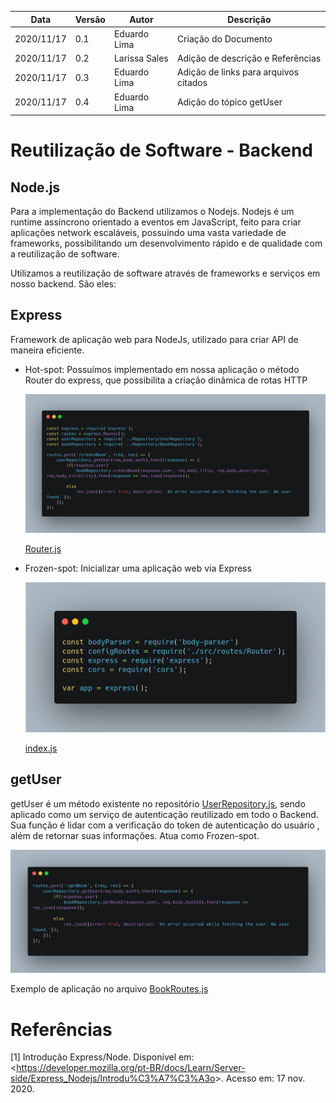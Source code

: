 | Data |Versão| Autor | Descrição |
| ---- | ---- | ----- | --------- |
| 2020/11/17 | 0.1 | Eduardo Lima | Criação do Documento |
| 2020/11/17 | 0.2 | Larissa Sales | Adição de descrição e Referências |
| 2020/11/17 | 0.3 | Eduardo Lima | Adição de links para arquivos citados |
| 2020/11/17 | 0.4 | Eduardo Lima | Adição do tópico getUser |

# Reutilização de Software - Backend

## Node.js

Para a implementação do Backend utilizamos o Nodejs. Nodejs é um runtime assíncrono orientado a eventos em JavaScript, feito para criar aplicações network escaláveis, possuindo uma vasta variedade de frameworks, possibilitando um desenvolvimento rápido e de qualidade com a reutilização de software.

Utilizamos a reutilização de software através de frameworks e serviços em nosso backend. São eles:

## Express 

Framework de aplicação web para NodeJs, utilizado para criar API de maneira eficiente.

* Hot-spot: Possuímos implementado em nossa aplicação o método Router do express, que possibilita a criação dinâmica de rotas HTTP

    ![](../assets/06-padroes-de-arquitetura/reutilizacao-de-software/Router.png)

    [Router.js](https://github.com/UnBArqDsw/2020.1_G3_RecipeBuk_Backend/blob/dev/src/routes/Router.js)

* Frozen-spot: Inicializar uma aplicação web via Express
        
    ![](../assets/06-padroes-de-arquitetura/reutilizacao-de-software/Express.png)

    [index.js](https://github.com/UnBArqDsw/2020.1_G3_RecipeBuk_Backend/blob/dev/index.js)


## getUser

getUser é um método existente no repositório [UserRepository.js](https://github.com/UnBArqDsw/2020.1_G3_RecipeBuk_Backend/blob/dev/src/Repository/UserRepository.js), sendo aplicado como um serviço de autenticação reutilizado em todo o Backend. Sua função é lidar com a verificação do token de autenticação do usuário , além de retornar suas informações. Atua como Frozen-spot.

![](../assets/06-padroes-de-arquitetura/reutilizacao-de-software/getUser.png)

Exemplo de aplicação no arquivo [BookRoutes.js](https://github.com/UnBArqDsw/2020.1_G3_RecipeBuk_Backend/blob/dev/src/routes/BookRoutes.js)

# Referências

[1] Introdução Express/Node. Disponível em: <<https://developer.mozilla.org/pt-BR/docs/Learn/Server-side/Express_Nodejs/Introdu%C3%A7%C3%A3o>>. Acesso em: 17 nov. 2020.